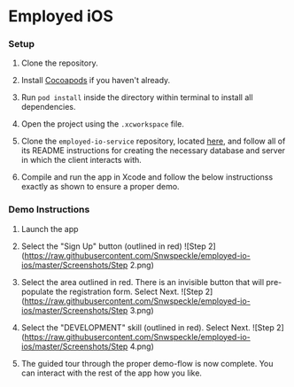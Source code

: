 # Employed iOS

### Setup

1. Clone the repository.

2. Install [Cocoapods](https://cocoapods.org/) if you haven't already.

3. Run `pod install` inside the directory within terminal to install all dependencies.

4. Open the project using the `.xcworkspace` file.

5. Clone the `employed-io-service` repository, located [here](https://github.com/Snwspeckle/employed-io-service), and follow all of its README instructions for creating the necessary database and server in which the client interacts with.

6. Compile and run the app in Xcode and follow the below instructionss exactly as shown to ensure a proper demo.

### Demo Instructions
1. Launch the app

2. Select the "Sign Up" button (outlined in red)
![Step 2](https://raw.githubusercontent.com/Snwspeckle/employed-io-ios/master/Screenshots/Step 2.png)

3. Select the area outlined in red. There is an invisible button that will pre-populate the registration form. Select Next.
![Step 2](https://raw.githubusercontent.com/Snwspeckle/employed-io-ios/master/Screenshots/Step 3.png)

4. Select the "DEVELOPMENT" skill (outlined in red). Select Next.
![Step 2](https://raw.githubusercontent.com/Snwspeckle/employed-io-ios/master/Screenshots/Step 4.png)

5. The guided tour through the proper demo-flow is now complete. You can interact with the rest of the app how you like.